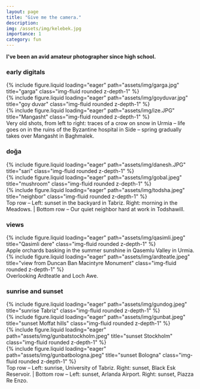 ```yaml
---
layout: page
title: "Give me the camera."
description: 
img: /assets/img/kelebek.jpg
importance: 1
category: fun
---
```


**I've been an avid amateur photographer since high school.**


### early digitals

<div class="row">
    <div class="col-sm mt-3 mt-md-0">
        {% include figure.liquid loading="eager" path="assets/img/garga.jpg" title="garga" class="img-fluid rounded z-depth-1" %}
    </div>
    <div class="col-sm mt-3 mt-md-0">
        {% include figure.liquid loading="eager" path="assets/img/goyduvar.jpg" title="goy duvar" class="img-fluid rounded z-depth-1" %}
    </div>
    <div class="col-sm mt-3 mt-md-0">
        {% include figure.liquid loading="eager" path="assets/img/ize.JPG" title="Mangasht" class="img-fluid rounded z-depth-1" %}
    </div>
</div>
<div class="caption">
    Very old shots, from left to right: traces of a crow on snow in Urmia – life goes on in the ruins of the Byzantine hospital in Side – spring gradually takes over Mangasht in Baghmalek.
</div>

### doğa

<div class="row">
    <div class="col-sm-7 mt-3 mt-md-0">
        {% include figure.liquid loading="eager" path="assets/img/danesh.JPG" title="sari" class="img-fluid rounded z-depth-1" %}
    </div>
    <div class="col-sm-5 mt-3 mt-md-0">
        {% include figure.liquid loading="eager" path="assets/img/gobal.jpeg" title="mushroom" class="img-fluid rounded z-depth-1" %}
    </div>
</div>

<div class="row">
    <div class="col-sm mt-3 mt-md-0">
        {% include figure.liquid loading="eager" path="assets/img/todsha.jpeg" title="neighbor" class="img-fluid rounded z-depth-1" %}
    </div>
</div>
<div class="caption">
    Top row – Left: sunset in the backyard in Tabriz. Right: morning in the Meadows. | Bottom row – Our quiet neighbor hard at work in Todshawill.
</div>

### views

<div class="row">
    <div class="col-sm mt-3 mt-md-0">
        {% include figure.liquid loading="eager" path="assets/img/qasimli.jpeg" title="Qasimli dere" class="img-fluid rounded z-depth-1" %}
    </div>
</div>
<div class="caption">
    Apple orchards basking in the summer sunshine in Qasemlu Valley in Urmia.
</div>

<div class="row">
    <div class="col-sm mt-3 mt-md-0">
        {% include figure.liquid loading="eager" path="assets/img/ardteatle.jpeg" title="view from Duncan Ban Macintyre Monument" class="img-fluid rounded z-depth-1" %}
    </div>
</div>
<div class="caption">
    Overlooking Ardteatle and Loch Awe.
</div>

### sunrise and sunset

<div class="row justify-content-sm-center">
    <div class="col-sm-6 mt-3 mt-md-0">
        {% include figure.liquid loading="eager" path="assets/img/gundog.jpeg" title="sunrise Tabriz" class="img-fluid rounded z-depth-1" %}
    </div>
    <div class="col-sm-6 mt-3 mt-md-0">
        {% include figure.liquid loading="eager" path="assets/img/gunbat.jpeg" title="sunset Moffat hills" class="img-fluid rounded z-depth-1" %}
    </div>
</div>

<div class="row justify-content-sm-center">
    <div class="col-sm-6 mt-3 mt-md-0">
        {% include figure.liquid loading="eager" path="assets/img/gunbatstockholm.jpeg" title="sunset Stockholm" class="img-fluid rounded z-depth-1" %}
    </div>
    <div class="col-sm-6 mt-3 mt-md-0">
        {% include figure.liquid loading="eager" path="assets/img/gunbatbologna.jpeg" title="sunset Bologna" class="img-fluid rounded z-depth-1" %}
    </div>
</div>
<div class="caption">
    Top row – Left: sunrise, University of Tabriz. Right: sunset, Black Esk Reservoir. | Bottom row – Left: sunset, Arlanda Airport. Right: sunset, Piazza Re Enzo.
</div>


